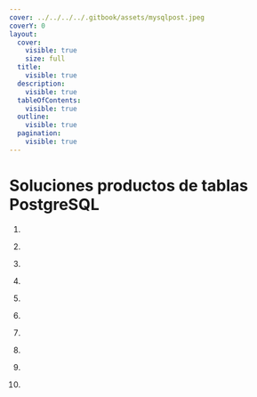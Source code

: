 ```yaml
---
cover: ../../../../.gitbook/assets/mysqlpost.jpeg
coverY: 0
layout:
  cover:
    visible: true
    size: full
  title:
    visible: true
  description:
    visible: true
  tableOfContents:
    visible: true
  outline:
    visible: true
  pagination:
    visible: true
---
```


# Soluciones productos de tablas PostgreSQL



1. ```sql
   ```
2. ```sql
   ```
3. ```sql
   ```
4. ```sql
   ```
5. ```
   ```
6. ```sql
   ```
7. ```sql
   ```
8. ```sql
   ```
9. ```sql
   ```
10. ```sql
    ```
